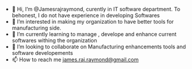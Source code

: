 - 👋 Hi, I’m @Jamesrajraymond, curently in IT software department. To behonest, I do not have experience in developing Softwares
- 👀 I’m interested in making my organization to have better tools for manufacturing side.
- 🌱 I’m currently learning to manage , develope and enhance current softwares withing the organization
- 💞️ I’m looking to collaborate on Manufacturing enhancements tools and software developements 
- 📫 How to reach me james.raj.raymond@gmail.com

<!---
Jamesrajraymond/Jamesrajraymond is a ✨ special ✨ repository because its `README.md` (this file) appears on your GitHub profile.
You can click the Preview link to take a look at your changes.
--->
